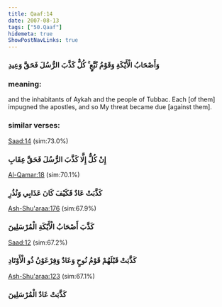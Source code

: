 ```yaml
---
title: Qaaf:14
date: 2007-08-13
tags: ["50.Qaaf"]
hidemeta: true 
ShowPostNavLinks: true 
---
```

### وَأَصْحَابُ الْأَيْكَةِ وَقَوْمُ تُبَّعٍ ۚ كُلٌّ كَذَّبَ الرُّسُلَ فَحَقَّ وَعِيدِ
### meaning: 
and the inhabitants of Aykah and the people of Tubbac. Each [of them] impugned the apostles, and so My threat became due [against them].
### similar verses: 

[Saad:14](/38/14) (sim:73.0%)

### إِنْ كُلٌّ إِلَّا كَذَّبَ الرُّسُلَ فَحَقَّ عِقَابِ

[Al-Qamar:18](/54/18) (sim:70.1%)

### كَذَّبَتْ عَادٌ فَكَيْفَ كَانَ عَذَابِي وَنُذُرِ

[Ash-Shu'araa:176](/26/176) (sim:67.9%)

### كَذَّبَ أَصْحَابُ الْأَيْكَةِ الْمُرْسَلِينَ

[Saad:12](/38/12) (sim:67.2%)

### كَذَّبَتْ قَبْلَهُمْ قَوْمُ نُوحٍ وَعَادٌ وَفِرْعَوْنُ ذُو الْأَوْتَادِ

[Ash-Shu'araa:123](/26/123) (sim:67.1%)

### كَذَّبَتْ عَادٌ الْمُرْسَلِينَ
